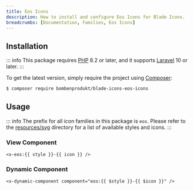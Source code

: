 ```yaml
---
title: Eos Icons
description: How to install and configure Eos Icons for Blade Icons.
breadcrumbs: [Documentation, Families, Eos Icons]
---
```


## Installation

::: info
This package requires [PHP](https://www.php.net/) 8.2 or later, and it supports [Laravel](https://laravel.com/) 10 or later.
:::

To get the latest version, simply require the project using [Composer](https://getcomposer.org/):

```bash
$ composer require bombenprodukt/blade-icons-eos-icons
```

## Usage

::: info
The prefix for all icon families in this package is `eos`. Please refer to the [resources/svg](https://github.com/faustbrian/blade-icons-eos-icons/tree/main/resources/svg) directory for a list of available styles and icons.
:::

### View Component

```blade
<x-eos:{{ style }}-{{ icon }} />
```

### Dynamic Component

```blade
<x-dynamic-component component="eos:{{ $style }}-{{ $icon }}" />
```
